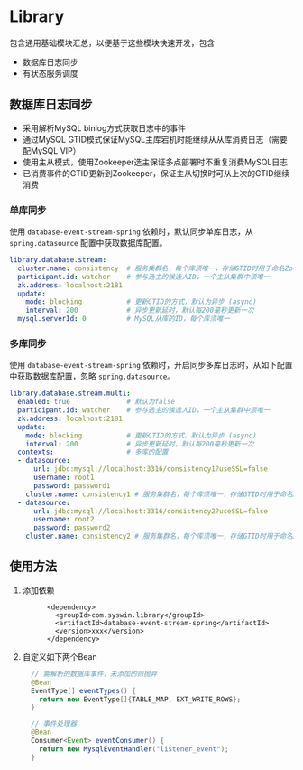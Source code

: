 # Library
包含通用基础模块汇总，以便基于这些模块快速开发，包含
* 数据库日志同步
* 有状态服务调度

## 数据库日志同步
* 采用解析MySQL binlog方式获取日志中的事件
* 通过MySQL GTID模式保证MySQL主库宕机时能继续从从库消费日志（需要配MySQL VIP）
* 使用主从模式，使用Zookeeper选主保证多点部署时不重复消费MySQL日志
* 已消费事件的GTID更新到Zookeeper，保证主从切换时可从上次的GTID继续消费

### 单库同步
使用 `database-event-stream-spring` 依赖时，默认同步单库日志，从 `spring.datasource` 配置中获取数据库配置。

```yaml
library.database.stream:
  cluster.name: consistency  # 服务集群名，每个库须唯一，存储GTID时用于命名Zookeeper节点
  participant.id: watcher    # 参与选主的候选人ID，一个主从集群中须唯一
  zk.address: localhost:2181
  update:
    mode: blocking           # 更新GTID的方式，默认为异步 (async)
    interval: 200            # 异步更新延时，默认每200毫秒更新一次
  mysql.serverId: 0          # MySQL从库的ID，每个库须唯一
```

### 多库同步
使用 `database-event-stream-spring` 依赖时，开启同步多库日志时，从如下配置中获取数据库配置，忽略 `spring.datasource`。
```yaml
library.database.stream.multi:
  enabled: true              # 默认为false             
  participant.id: watcher    # 参与选主的候选人ID，一个主从集群中须唯一
  zk.address: localhost:2181
  update:
    mode: blocking           # 更新GTID的方式，默认为异步 (async)
    interval: 200            # 异步更新延时，默认每200毫秒更新一次
  contexts:                  # 多库的配置
  - datasource:
      url: jdbc:mysql://localhost:3316/consistency1?useSSL=false
      username: root1
      password: password1
    cluster.name: consistency1 # 服务集群名，每个库须唯一，存储GTID时用于命名Zookeeper节点
  - datasource:
      url: jdbc:mysql://localhost:3316/consistency2?useSSL=false
      username: root2
      password: password2
    cluster.name: consistency2 # 服务集群名，每个库须唯一，存储GTID时用于命名Zookeeper节点
```

## 使用方法
1. 添加依赖
    ```
          <dependency>
            <groupId>com.syswin.library</groupId>
            <artifactId>database-event-stream-spring</artifactId>
            <version>xxx</version>
          </dependency>
    ```
1. 自定义如下两个Bean
    ```java
      // 需解析的数据库事件，未添加的则抛弃
      @Bean
      EventType[] eventTypes() {
        return new EventType[]{TABLE_MAP, EXT_WRITE_ROWS};
      }
    
      // 事件处理器
      @Bean
      Consumer<Event> eventConsumer() {
        return new MysqlEventHandler("listener_event");
      }
    ```
